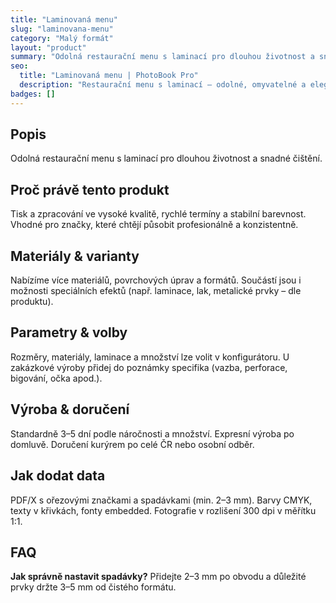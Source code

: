 ```yaml
---
title: "Laminovaná menu"
slug: "laminovana-menu"
category: "Malý formát"
layout: "product"
summary: "Odolná restaurační menu s laminací pro dlouhou životnost a snadné čištění."
seo:
  title: "Laminovaná menu | PhotoBook Pro"
  description: "Restaurační menu s laminací – odolné, omyvatelné a elegantní zpracování."
badges: []
---
```

## Popis
Odolná restaurační menu s laminací pro dlouhou životnost a snadné čištění.

## Proč právě tento produkt
Tisk a zpracování ve vysoké kvalitě, rychlé termíny a stabilní barevnost. Vhodné pro značky, které chtějí působit profesionálně a konzistentně.

## Materiály & varianty
Nabízíme více materiálů, povrchových úprav a formátů. Součástí jsou i možnosti speciálních efektů (např. laminace, lak, metalické prvky – dle produktu).

## Parametry & volby
Rozměry, materiály, laminace a množství lze volit v konfigurátoru. U zakázkové výroby přidej do poznámky specifika (vazba, perforace, bigování, očka apod.).

## Výroba & doručení
Standardně 3–5 dní podle náročnosti a množství. Expresní výroba po domluvě. Doručení kurýrem po celé ČR nebo osobní odběr.

## Jak dodat data
PDF/X s ořezovými značkami a spadávkami (min. 2–3 mm). Barvy CMYK, texty v křivkách, fonty embedded. Fotografie v rozlišení 300 dpi v měřítku 1:1.

## FAQ
**Jak správně nastavit spadávky?** Přidejte 2–3 mm po obvodu a důležité prvky držte 3–5 mm od čistého formátu.
